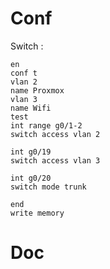 # Conf

Switch :
```
en
conf t
vlan 2
name Proxmox
vlan 3
name Wifi
test
int range g0/1-2
switch access vlan 2

int g0/19
switch access vlan 3

int g0/20
switch mode trunk

end
write memory
```

# Doc

